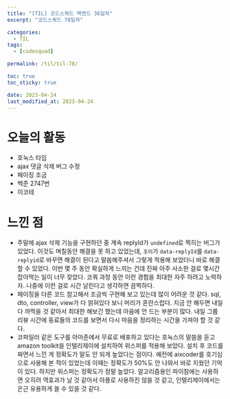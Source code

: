 ```yaml
---
title: "[TIL] 코드스쿼드 백엔드 36일차"
excerpt: "코드스쿼드 78일차"

categories:
  - TIL
tags:
  - [codesquad]

permalink: /til/til-78/

toc: true
toc_sticky: true

date: 2023-04-24
last_modified_at: 2023-04-24
---
```


# 오늘의 활동

- 호눅스 타임
- ajax 댓글 삭제 버그 수정
- 페이징 조금
- 백준 2747번
- 이코테

# 느낀 점

- 주말에 ajax 삭제 기능을 구현하던 중 계속 replyId가 `undefined`로 찍히는 버그가 있었다. 이것도 며칠동안 해결을 못 하고 있었는데, `조이`가 `data-replyId`를 `data-replyid`로 바꾸면 해결이 된다고 말씀해주셔서 그렇게 적용해 보았더니 바로 해결할 수 있었다. 이번 몇 주 동안 확실하게 느끼는 건데 진짜 아주 사소한 걸로 몇시간 잡아먹는 일이 너무 잦았다. 코쿼 과정 동안 이런 경험을 최대한 자주 하려고 노력하자. 나중에 이런 걸로 시간 날린다고 생각하면 끔찍하다.
- 페이징을 다른 코드 참고해서 조금씩 구현해 보고 있는데 많이 어려운 것 같다. sql, dto, controller, view가 다 얽혀있다 보니 머리가 혼란스럽다. 지금 안 해두면 내일 다 까먹을 것 같아서 최대한 해보긴 했는데 마음에 안 드는 부분이 많다. 내일 그룹 리뷰 시간에 동료들의 코드를 보면서 다시 마음을 정리하는 시간을 가져야 할 것 같다.
- 코파일러 같은 도구를 아마존에서 무료로 배포하고 있다는 호눅스의 말씀을 듣고 amazon toolkit을 인텔리제이에 설치하여 위스퍼를 적용해 보았다. 설치 후 코드를 짜면서 느낀 게 정확도가 말도 안 되게 높았다는 점이다. 예전에 aixcoder를 호기심으로 사용해 본 적이 있었는데 이때는 정확도가 50%도 안 나와서 바로 지웠던 기억이 있다. 하지만 위스퍼는 정확도가 정말 높았다. 알고리즘용인 파이참에는 사용하면 오히려 역효과가 날 것 같아서 아픙로 사용하진 않을 것 같고, 인텔리제이에서는 은근 유용하게 쓸 수 있을 것 같다.